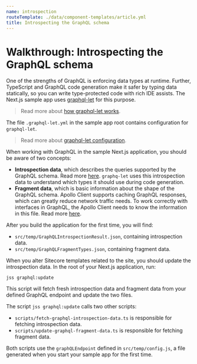 ```yaml
---
name: introspection
routeTemplate: ./data/component-templates/article.yml
title: Introspecting the GraphQL schema
---
```

# Walkthrough: Introspecting the GraphQL schema

One of the strengths of GraphQL is enforcing data types at runtime. Further, TypeScript and GraphQL code generation make it safer by typing data statically, so you can write type-protected code with rich IDE assists. The Next.js sample app uses [graphql-let](https://github.com/piglovesyou/graphql-let) for this purpose.

> Read more about [how graphql-let works](https://github.com/piglovesyou/graphql-let#how-it-works).

The file `.graphql-let.yml` in the sample app root contains configuration for `graphql-let`.

> Read more about [graphql-let configuration](https://github.com/piglovesyou/graphql-let#configuration-is-compatible-with-codegenyml-except).

When working with GraphQL in the sample Next.js application, you should be aware of two concepts:
* **Introspection data**, which describes the queries supported by the GraphQL schema. Read more [here](https://graphql.org/learn/introspection). `graphq-let` uses this introspection data to understand which types it should use during code generation.
* **Fragment data**, which is basic information about the shape of the GraphQL schema. Apollo Client supports caching GraphQL responses, which can greatly reduce network traffic needs. To work correctly with interfaces in GraphQL, the Apollo Client needs to know the information in this file. Read more [here](https://www.apollographql.com/docs/react/advanced/fragments.html#fragment-matcher).

After you build the application for the first time, you will find: 
* `src/temp/GraphQLIntrospectionResult.json`, containing introspection data.
* `src/temp/GraphQLFragmentTypes.json`, containing fragment data.

When you alter Sitecore templates related to the site, you should update the introspection data. 
In the root of your Next.js application, run: 

```
jss graphql:update 
```
This script will fetch fresh introspection data and fragment data from your defined GraphQL endpoint and update the two files. 

The script `jss graphql:update` calls two other scripts: 
* `scripts/fetch-graphql-introspection-data.ts` is responsible for fetching introspection data. 
* `scripts/update-graphql-fragment-data.ts` is responsible for fetching fragment data. 

Both scripts use the `graphQLEndpoint` defined in `src/temp/config.js`, a file generated when you start your sample app for the first time.
